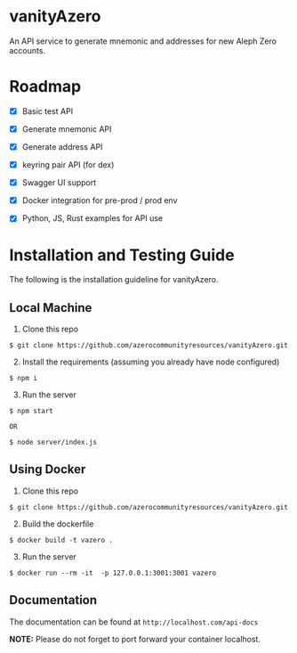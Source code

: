 # vanityAzero
An API service to generate mnemonic and addresses for new Aleph Zero accounts.

# Roadmap
- [x] Basic test API
- [x] Generate mnemonic API
- [x] Generate address API
- [x] keyring pair API (for dex)
- [x] Swagger UI support
- [x] Docker integration for pre-prod / prod env
- [x] Python, JS, Rust examples for API use


# Installation and Testing Guide

The following is the installation guideline for vanityAzero.
## Local Machine
1. Clone this repo
```
$ git clone https://github.com/azerocommunityresources/vanityAzero.git
```

2. Install the requirements (assuming you already have node configured)
```
$ npm i
```

3. Run the server
```
$ npm start

OR

$ node server/index.js
```

## Using Docker

1. Clone this repo
```
$ git clone https://github.com/azerocommunityresources/vanityAzero.git
```

2. Build the dockerfile
```
$ docker build -t vazero .
```

3. Run the server
```
$ docker run --rm -it  -p 127.0.0.1:3001:3001 vazero
```

## Documentation

The documentation can be found at ```http://localhost.com/api-docs```

**NOTE:** Please do not forget to port forward your container localhost.